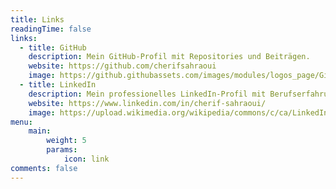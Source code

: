 ```yaml
---
title: Links
readingTime: false
links:
  - title: GitHub
    description: Mein GitHub-Profil mit Repositories und Beiträgen.
    website: https://github.com/cherifsahraoui
    image: https://github.githubassets.com/images/modules/logos_page/GitHub-Mark.png
  - title: LinkedIn
    description: Mein professionelles LinkedIn-Profil mit Berufserfahrung und Empfehlungen.
    website: https://www.linkedin.com/in/cherif-sahraoui/
    image: https://upload.wikimedia.org/wikipedia/commons/c/ca/LinkedIn_logo_initials.png
menu:
    main:
        weight: 5
        params:
            icon: link
comments: false
---
```

